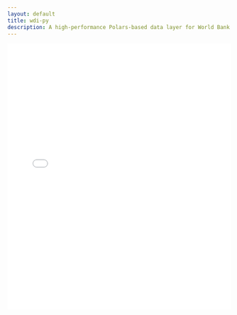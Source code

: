 ```yaml
---
layout: default
title: wdi-py
description: A high-performance Polars-based data layer for World Bank Development Indicators, optimized for Altair visualizations.
---
```

<iframe src="automation_unemployment.html" width="100%" height="600" style="border:none;"></iframe>